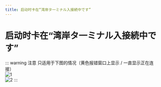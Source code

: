 ```yaml
---
title: 启动时卡在“湾岸タ一ミナル入接続中です”
---
```


# 启动时卡在“湾岸タ一ミナル入接続中です”

::: warning 注意
只适用于下图的情况（黄色报错窗口上显示 / 一直显示正在连接）  
![1](https://pics-a1c.pages.dev/ng_web/game/issueFix/1/1.png)  
![2](https://pics-a1c.pages.dev/ng_web/game/issueFix/1/2.png)
:::
